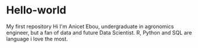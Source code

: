 # Hello-world
My first repository
Hi I'm Anicet Ebou, undergraduate in agronomics engineer, but a fan of data and future Data Scientist. 
R, Python and SQL are language i love the most.  
